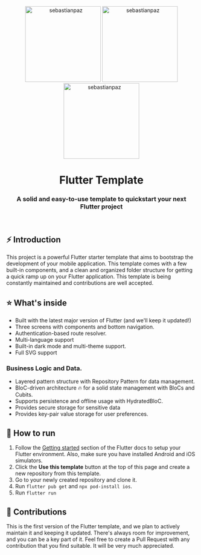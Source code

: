 <br>
<br>
<p align="center"> 
  <img src="https://media-exp1.licdn.com/dms/image/C4D0BAQEU4y571j_M9w/company-logo_200_200/0/1654631302030?e=2147483647&v=beta&t=BsvDC8hQex8mbeHd23So2Skx8p2Gu6EyUlDXFdoyBj0" alt="sebastianpaz" height="200" />
     <img src="https://codigoonclick.com/wp-content/uploads/2019/07/flutter-introducci%C3%B3n.jpg" alt="sebastianpaz" height="200" />
  <img src="https://media-exp1.licdn.com/dms/image/C4D0BAQEU4y571j_M9w/company-logo_200_200/0/1654631302030?e=2147483647&v=beta&t=BsvDC8hQex8mbeHd23So2Skx8p2Gu6EyUlDXFdoyBj0" alt="sebastianpaz" height="200" />
</p>


<h1 align="center">Flutter Template</h1>
<h3 align="center">A solid and easy-to-use template to quickstart your next Flutter project</h3>

<br>

## ⚡ Introduction
This project is a powerful Flutter starter template that aims to bootstrap the development of your mobile application. This template comes with a few built-in components, and a clean and organized folder structure for getting a quick ramp up on your Flutter application. This template is being constantly maintained and contributions are well accepted.

## ⭐ What's inside
- Built with the latest major version of Flutter (and we'll keep it updated!)
- Three screens with components and bottom navigation.
- Authentication-based route resolver.
- Multi-language support
- Built-in dark mode and multi-theme support.
- Full SVG support

### Business Logic and Data.
- Layered pattern structure with Repository Pattern for data management.
- BloC-driven architecture 🔥 for a solid state management with BloCs and Cubits.
- Supports persistence and offline usage with HydratedBloC.
- Provides secure storage for sensitive data 
- Provides key-pair value storage for user preferences.

## 📲 How to run
1. Follow the [Getting started](https://docs.flutter.dev/get-started/install) section of the Flutter docs to setup your Flutter environment. Also, make sure you have installed Android and iOS simulators.
2. Click the **Use this template** button at the top of this page and create a new repository from this template.
3. Go to your newly created repository and clone it.
4. Run `flutter pub get` and `npx pod-install ios`.
5. Run `flutter run`

## 🚧 Contributions
This is the first version of the Flutter template, and we plan to actively maintain it and keeping it updated. There's always room for improvement, and you can be a key part of it. Feel free to create a Pull Request with any contribution that you find suitable. It will be very much appreciated.